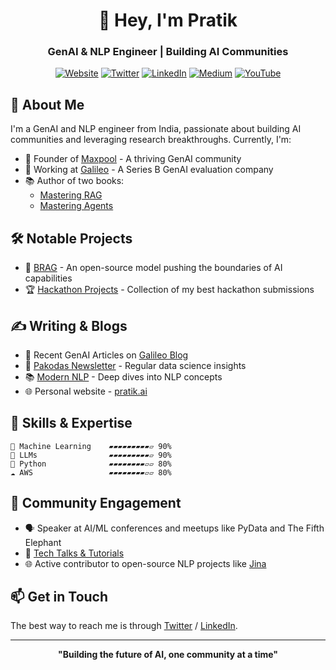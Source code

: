 <div align="center">
  
# 👋 Hey, I'm Pratik
### GenAI & NLP Engineer | Building AI Communities

[![Website](https://img.shields.io/badge/Website-pratik.ai-blue?style=for-the-badge)](https://pratik.ai)
[![Twitter](https://img.shields.io/badge/Twitter-%231DA1F2.svg?style=for-the-badge&logo=Twitter&logoColor=white)](https://twitter.com/nlpguy_)
[![LinkedIn](https://img.shields.io/badge/linkedin-%230077B5.svg?style=for-the-badge&logo=linkedin&logoColor=white)](https://linkedin.com/in/bhavsarpratik)
[![Medium](https://img.shields.io/badge/Medium-12100E?style=for-the-badge&logo=medium&logoColor=white)](https://medium.com/@pratikbhavsar)
[![YouTube](https://img.shields.io/badge/YouTube-%23FF0000.svg?style=for-the-badge&logo=YouTube&logoColor=white)](https://www.youtube.com/playlist?list=PL2H7HbmQHDJW7JmLzMRkZMeNV_wOxdcXi)

</div>

## 🚀 About Me

I'm a GenAI and NLP engineer from India, passionate about building AI communities and leveraging research breakthroughs. Currently, I'm:

- 🌟 Founder of [Maxpool](https://maxpool.dev) - A thriving GenAI community 
- 💼 Working at [Galileo](https://www.galileo.ai) - A Series B GenAI evaluation company
- 📚 Author of two books:
  - [Mastering RAG](https://www.galileo.ai/mastering-rag)
  - [Mastering Agents](https://www.galileo.ai/ebook-mastering-agents)

## 🛠️ Notable Projects

- 🤖 [BRAG](https://themaximalists.substack.com/p/brag) - An open-source model pushing the boundaries of AI capabilities
- 🏆 [Hackathon Projects](https://github.com/bhavsarpratik/hackathons) - Collection of my best hackathon submissions

## ✍️ Writing & Blogs

- 📝 Recent GenAI Articles on [Galileo Blog](https://galileo.ai/blogs)
- 📰 [Pakodas Newsletter](http://pakodas.substack.com) - Regular data science insights
- 📚 [Modern NLP](https://medium.com/modern-nlp) - Deep dives into NLP concepts
- 🌐 Personal website - [pratik.ai](https://pratik.ai)

## 🎯 Skills & Expertise

```text
🧠 Machine Learning    ▰▰▰▰▰▰▰▰▰▱ 90%
🤖 LLMs                ▰▰▰▰▰▰▰▰▰▱ 90%
🐍 Python              ▰▰▰▰▰▰▰▰▱▱ 80%
☁️ AWS                 ▰▰▰▰▰▰▰▰▱▱ 80%
```

## 🎤 Community Engagement

- 🗣️ Speaker at AI/ML conferences and meetups like PyData and The Fifth Elephant
- 🎥 [Tech Talks & Tutorials](https://www.youtube.com/playlist?list=PL2H7HbmQHDJW7JmLzMRkZMeNV_wOxdcXi)
- 🌐 Active contributor to open-source NLP projects like [Jina](https://jina.ai)

## 📫 Get in Touch

The best way to reach me is through [Twitter](https://twitter.com/nlpguy_) / [LinkedIn](https://linkedin.com/in/bhavsarpratik).

---

<div align="center">

**"Building the future of AI, one community at a time"**

</div>
